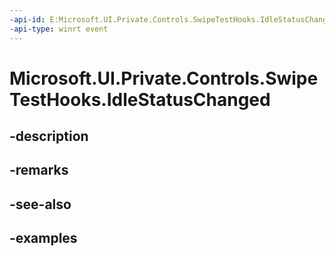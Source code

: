 ```yaml
---
-api-id: E:Microsoft.UI.Private.Controls.SwipeTestHooks.IdleStatusChanged
-api-type: winrt event
---
```


# Microsoft.UI.Private.Controls.SwipeTestHooks.IdleStatusChanged

<!--
public static event Windows.Foundation.TypedEventHandler<Microsoft.UI.Xaml.Controls.SwipeControl,object> IdleStatusChanged;
-->


## -description

## -remarks

## -see-also

## -examples


